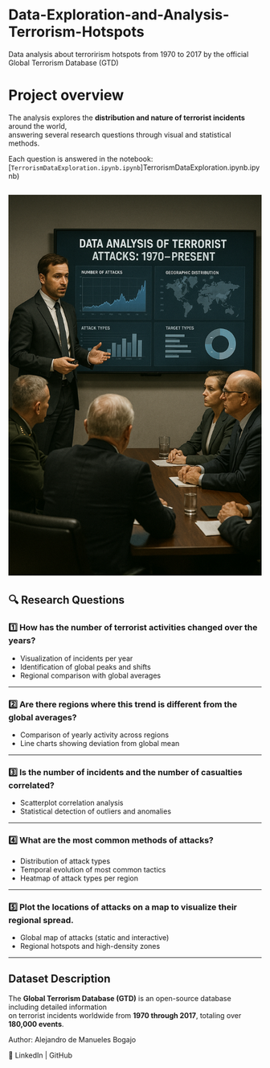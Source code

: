 # Data-Exploration-and-Analysis-Terrorism-Hotspots
Data analysis about terrorirism hotspots from 1970 to 2017 by the official Global Terrorism Database (GTD)

# Project overview

The analysis explores the **distribution and nature of terrorist incidents** around the world,  
answering several research questions through visual and statistical methods.

Each question is answered in the notebook:
[`TerrorismDataExploration.ipynb.ipynb`]TerrorismDataExploration.ipynb.ipynb)

![Análisis de terrorismo](Images/Terorrism_analysis.png)
---

## 🔍 Research Questions

### 1️⃣ How has the number of terrorist activities changed over the years?
- Visualization of incidents per year  
- Identification of global peaks and shifts  
- Regional comparison with global averages  

---

### 2️⃣ Are there regions where this trend is different from the global averages?  
- Comparison of yearly activity across regions  
- Line charts showing deviation from global mean  

---

### 3️⃣ Is the number of incidents and the number of casualties correlated?  
- Scatterplot correlation analysis  
- Statistical detection of outliers and anomalies  

---

### 4️⃣ What are the most common methods of attacks?   
- Distribution of attack types  
- Temporal evolution of most common tactics  
- Heatmap of attack types per region  

---

### 5️⃣ Plot the locations of attacks on a map to visualize their regional spread. 
- Global map of attacks (static and interactive)  
- Regional hotspots and high-density zones  

---

## Dataset Description
The **Global Terrorism Database (GTD)** is an open-source database including detailed information  
on terrorist incidents worldwide from **1970 through 2017**, totaling over **180,000 events**.

Author: Alejandro de Manueles Bogajo

🔗 LinkedIn
 | GitHub
